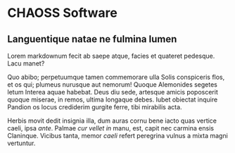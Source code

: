 # CHAOSS Software

## Languentique natae ne fulmina lumen

Lorem markdownum fecit ab saepe atque, facies et quateret pedesque. Lacu manet?

Quo abibo; perpetuumque tamen commemorare ulla Solis conspiceris flos, et os
qui; plumeus nurusque aut nemorum! Quoque Alemonides segetes letum Interea aquae
habebat. Deus diu sede, artesque amicis poposcerit quoque miserae, in remos,
ultima longaque debes. Iubet obiectat inquire Pandion os locus crediderim
gurgite ferre, tibi mirabilis acta.

Herbis movit dedit insignia illa, dum auras cornu bene iacto quas vertice caeli,
ipsa *ante*. Palmae *cur vellet in* manu, est, capit nec carmina ensis
Claninque. Vicibus tanta, memor *caeli* refert peregrina vulnus a mixta magni
vertuntur.
